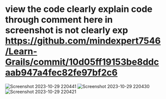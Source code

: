 # view the code clearly explain code  through comment here in screenshot is not clearly exp https://github.com/mindexpert7546/Learn-Grails/commit/10d05ff19153be8ddcaab947a4fec82fe97bf2c6

![Screenshot 2023-10-29 220441](https://github.com/mindexpert7546/Learn-Grails/assets/89348788/4196a40a-5743-41cd-8d94-d57f268e32a6)
![Screenshot 2023-10-29 220430](https://github.com/mindexpert7546/Learn-Grails/assets/89348788/c3aaceb8-c19e-4a09-ba50-089f71744cd0)
![Screenshot 2023-10-29 220421](https://github.com/mindexpert7546/Learn-Grails/assets/89348788/09e12d61-7288-4a11-918d-756528bf3ff0)

